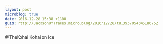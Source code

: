 ```yaml
---
layout: post
microblog: true
date: 2016-12-28 15:38 +1300
guid: http://JacksonOfTrades.micro.blog/2016/12/28/t813937054346186752.html
---
```

@TheKohai Kohai on Ice

